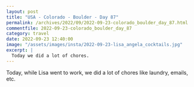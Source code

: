 ```yaml
---
layout: post
title: "USA - Colorado - Boulder - Day 87"
permalink: /archives/2022/09/2022-09-23-colorado_boulder_day_87.html
commentfile: 2022-09-23-colorado_boulder_day_87
category: travel
date: 2022-09-23 12:40:00
image: "/assets/images/insta/2022-09-23-lisa_angela_cocktails.jpg"
excerpt: |
  Today we did a lot of chores.
---
```


Today, while Lisa went to work, we did a lot of chores like laundry, emails, etc.
